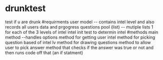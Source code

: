 # drunktest
test if u are drunk
#requirments 
user model  -- contains intel level and also records all users data and prgogress 
questions pool (list)  -- mutiple lists 1 for each of the 3 levels of intel
intel init test to determin intel
#methods
main method --handles options 
method for getting user intel 
method for picking question based of intel lv 
method for drawing questions 
method to allow user to pick answer 
method that checks if the answer was true or not and then runs code off that (an if statment) 
